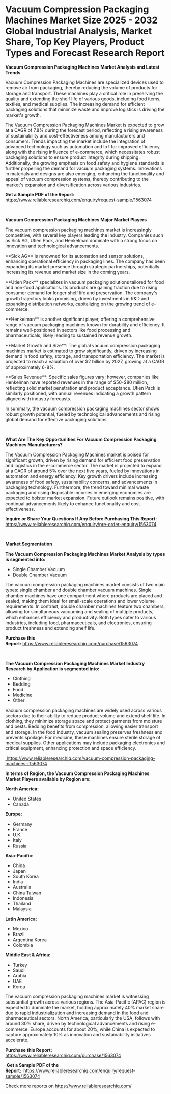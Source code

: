 <p><h1>Vacuum Compression Packaging Machines Market Size 2025 - 2032 Global Industrial Analysis, Market Share, Top Key Players, Product Types and Forecast Research Report</h1></p><p><strong>Vacuum Compression Packaging Machines Market Analysis and Latest Trends</strong></p>
<p><p>Vacuum Compression Packaging Machines are specialized devices used to remove air from packaging, thereby reducing the volume of products for storage and transport. These machines play a critical role in preserving the quality and extending the shelf life of various goods, including food items, textiles, and medical supplies. The increasing demand for efficient packaging solutions that minimize waste and improve logistics is driving the market's growth.</p><p>The Vacuum Compression Packaging Machines Market is expected to grow at a CAGR of 7.8% during the forecast period, reflecting a rising awareness of sustainability and cost-effectiveness among manufacturers and consumers. Trends impacting the market include the integration of advanced technology such as automation and IoT for improved efficiency, along with the rising influence of e-commerce, which necessitates robust packaging solutions to ensure product integrity during shipping. Additionally, the growing emphasis on food safety and hygiene standards is further propelling the demand for vacuum packaging systems. Innovations in materials and designs are also emerging, enhancing the functionality and appeal of vacuum compression systems, thereby contributing to the market's expansion and diversification across various industries.</p></p>
<p><strong>Get a Sample PDF of the Report:&nbsp;</strong> <a href="https://www.reliableresearchiq.com/enquiry/request-sample/1563074?utm_campaign=99&utm_medium=2&utm_source=Github&utm_content=ia&utm_term=25022025&utm_id=vacuum-compression-packaging-machines">https://www.reliableresearchiq.com/enquiry/request-sample/1563074</a></p>
<p>&nbsp;</p>
<p><strong>Vacuum Compression Packaging Machines Major Market Players</strong></p>
<p><p>The vacuum compression packaging machines market is increasingly competitive, with several key players leading the industry. Companies such as Sick AG, Utien Pack, and Henkelman dominate with a strong focus on innovation and technological advancements.</p><p>**Sick AG** is renowned for its automation and sensor solutions, enhancing operational efficiency in packaging lines. The company has been expanding its market presence through strategic partnerships, potentially increasing its revenue and market size in the coming years.</p><p>**Utien Pack** specializes in vacuum packaging solutions tailored for food and non-food applications. Its products are gaining traction due to rising consumer demand for longer shelf life and preservation. The company's growth trajectory looks promising, driven by investments in R&D and expanding distribution networks, capitalizing on the growing trend of e-commerce.</p><p>**Henkelman** is another significant player, offering a comprehensive range of vacuum packaging machines known for durability and efficiency. It remains well-positioned in sectors like food processing and pharmaceuticals, likely leading to sustained revenue growth. </p><p>**Market Growth and Size**: The global vacuum compression packaging machines market is estimated to grow significantly, driven by increasing demand in food safety, storage, and transportation efficiency. The market is projected to reach a valuation of over $2 billion by 2027, growing at a CAGR of approximately 6-8%.</p><p>**Sales Revenue**: Specific sales figures vary; however, companies like Henkelman have reported revenues in the range of $50-$80 million, reflecting solid market penetration and product acceptance. Utien Pack is similarly positioned, with annual revenues indicating a growth pattern aligned with industry forecasts.</p><p>In summary, the vacuum compression packaging machines sector shows robust growth potential, fueled by technological advancements and rising global demand for effective packaging solutions.</p></p>
<p>&nbsp;</p>
<p><strong>What Are The Key Opportunities For Vacuum Compression Packaging Machines Manufacturers?</strong></p>
<p><p>The Vacuum Compression Packaging Machines market is poised for significant growth, driven by rising demand for efficient food preservation and logistics in the e-commerce sector. The market is projected to expand at a CAGR of around 5% over the next five years, fueled by innovations in automation and energy efficiency. Key growth drivers include increasing awareness of food safety, sustainability concerns, and advancements in packaging technology. Furthermore, the trend toward minimal waste packaging and rising disposable incomes in emerging economies are expected to bolster market expansion. Future outlook remains positive, with continual advancements likely to enhance functionality and cost-effectiveness.</p></p>
<p><strong>Inquire or Share Your Questions If Any Before Purchasing This Report:</strong> <a href="https://www.reliableresearchiq.com/enquiry/pre-order-enquiry/1563074?utm_campaign=99&utm_medium=2&utm_source=Github&utm_content=ia&utm_term=25022025&utm_id=vacuum-compression-packaging-machines">https://www.reliableresearchiq.com/enquiry/pre-order-enquiry/1563074</a></p>
<p>&nbsp;</p>
<p><strong>Market Segmentation</strong></p>
<p><strong>The Vacuum Compression Packaging Machines Market Analysis by types is segmented into:</strong></p>
<p><ul><li>Single Chamber Vacuum</li><li>Double Chamber Vacuum</li></ul></p>
<p><p>The vacuum compression packaging machines market consists of two main types: single chamber and double chamber vacuum machines. Single chamber machines have one compartment where products are placed and sealed, making them ideal for small-scale operations and lower volume requirements. In contrast, double chamber machines feature two chambers, allowing for simultaneous vacuuming and sealing of multiple products, which enhances efficiency and productivity. Both types cater to various industries, including food, pharmaceuticals, and electronics, ensuring product freshness and extending shelf life.</p></p>
<p><strong>Purchase this Report:&nbsp;</strong><a href="https://www.reliableresearchiq.com/purchase/1563074?utm_campaign=99&utm_medium=2&utm_source=Github&utm_content=ia&utm_term=25022025&utm_id=vacuum-compression-packaging-machines">https://www.reliableresearchiq.com/purchase/1563074</a></p>
<p>&nbsp;</p>
<p><strong>The Vacuum Compression Packaging Machines Market Industry Research by Application is segmented into:</strong></p>
<p><ul><li>Clothing</li><li>Bedding</li><li>Food</li><li>Medicine</li><li>Other</li></ul></p>
<p><p>Vacuum compression packaging machines are widely used across various sectors due to their ability to reduce product volume and extend shelf life. In clothing, they minimize storage space and protect garments from moisture and pests. Bedding benefits from compression, allowing easier transport and storage. In the food industry, vacuum sealing preserves freshness and prevents spoilage. For medicine, these machines ensure sterile storage of medical supplies. Other applications may include packaging electronics and critical equipment, enhancing protection and space efficiency.</p></p>
<p><a href="https://www.reliableresearchiq.com/vacuum-compression-packaging-machines-r1563074?utm_campaign=99&utm_medium=2&utm_source=Github&utm_content=ia&utm_term=25022025&utm_id=vacuum-compression-packaging-machines">&nbsp;https://www.reliableresearchiq.com/vacuum-compression-packaging-machines-r1563074</a></p>
<p><strong>In terms of Region, the Vacuum Compression Packaging Machines Market Players available by Region are:</strong></p>
<p>
    <p> <strong> North America: </strong>
        <ul>
            <li>United States</li>
            <li>Canada</li>
        </ul>
        </p> 
    <p> <strong> Europe: </strong>
        <ul>
            <li>Germany</li>
            <li>France</li>
            <li>U.K.</li>
            <li>Italy</li>
            <li>Russia</li>
        </ul>
        </p> 
    <p> <strong> Asia-Pacific: </strong>
        <ul>
            <li>China</li>
            <li>Japan</li>
            <li>South Korea</li>
            <li>India</li>
            <li>Australia</li>
            <li>China Taiwan</li>
            <li>Indonesia</li>
            <li>Thailand</li>
            <li>Malaysia</li>
        </ul>
        </p> 
    <p> <strong> Latin America: </strong>
        <ul>
            <li>Mexico</li>
            <li>Brazil</li>
            <li>Argentina Korea</li>
            <li>Colombia</li>
        </ul>
        </p> 
    <p> <strong> Middle East & Africa: </strong>
        <ul>
            <li>Turkey</li>
            <li>Saudi</li>
            <li>Arabia</li>
            <li>UAE</li>
            <li>Korea</li>
        </ul>
    </p>
    </p>
<p><p>The vacuum compression packaging machines market is witnessing substantial growth across various regions. The Asia-Pacific (APAC) region is expected to dominate the market, holding approximately 40% market share due to rapid industrialization and increasing demand in the food and pharmaceutical sectors. North America, particularly the USA, follows with around 30% share, driven by technological advancements and rising e-commerce. Europe accounts for about 20%, while China is expected to capture approximately 10% as innovation and sustainability initiatives accelerate.</p></p>
<p><strong>Purchase this Report: </strong><a href="https://www.reliableresearchiq.com/purchase/1563074?utm_campaign=99&utm_medium=2&utm_source=Github&utm_content=ia&utm_term=25022025&utm_id=vacuum-compression-packaging-machines">https://www.reliableresearchiq.com/purchase/1563074</a></p>
<p>&nbsp;<strong>Get a Sample PDF of the Report:&nbsp;&nbsp;</strong><a href="https://www.reliableresearchiq.com/enquiry/request-sample/1563074?utm_campaign=99&utm_medium=2&utm_source=Github&utm_content=ia&utm_term=25022025&utm_id=vacuum-compression-packaging-machines">https://www.reliableresearchiq.com/enquiry/request-sample/1563074</a></p>
<p><strong></strong></p>
<p>Check more reports on <a href="https://www.reliableresearchiq.com/?utm_campaign=99&utm_medium=2&utm_source=Github&utm_content=ia&utm_term=25022025&utm_id=vacuum-compression-packaging-machines">https://www.reliableresearchiq.com/</a></p>